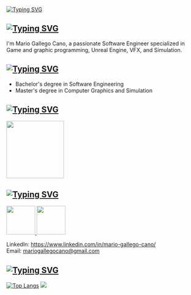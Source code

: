 [![Typing SVG](https://readme-typing-svg.demolab.com?font=Fira+Code&size=40&pause=1000&width=435&lines=Hi+there!+)](https://git.io/typing-svg)

[![Typing SVG](https://readme-typing-svg.demolab.com?font=Fira+Code&size=30&pause=1000&width=435&lines=I'm+Mario+%F0%9F%98%8E)](https://git.io/typing-svg)
---

I'm Mario Gallego Cano, a passionate Software Engineer specialized in Game and graphic programming, Unreal Engine, VFX, and Simulation.


[![Typing SVG](https://readme-typing-svg.demolab.com?font=Fira+Code&pause=1000&width=435&lines=%F0%9F%8E%93+Education)](https://git.io/typing-svg)
---
- Bachelor's degree in Software Engineering
- Master's degree in Computer Graphics and Simulation


[![Typing SVG](https://readme-typing-svg.demolab.com?font=Fira+Code&pause=1000&width=435&lines=%E2%9A%99%EF%B8%8F+Skills+and+Technologies)](https://git.io/typing-svg)
---
<p align="left">
  <a href="https://skillicons.dev">
    <img src="https://skillicons.dev/icons?i=unreal,unity,blender,py,github,visualstudio,c,cs,cpp,clion,rider,pycharm&perline=6" height="150"/>
  </a>
</p>

[![Typing SVG](https://readme-typing-svg.demolab.com?font=Fira+Code&pause=1000&width=435&lines=%F0%9F%93%AB+Get+in+Touch)](https://git.io/typing-svg)
---
<p align="left">
  <a href="https://www.linkedin.com/in/mario-gallego-cano/" target="_blank">
    <img src="https://skillicons.dev/icons?i=linkedin&perline=6" height="75"/>
  </a>
  <a href="mailto:mariogallegocano@gmail.com">
    <img src="https://skillicons.dev/icons?i=gmail&perline=6" height="75"/>
  </a>
</p>
<p>
  LinkedIn: <a href="https://www.linkedin.com/in/mario-gallego-cano/" target="_blank">https://www.linkedin.com/in/mario-gallego-cano/</a><br>
  Email: <a href="mailto:mariogallegocano@gmail.com">mariogallegocano@gmail.com</a>
</p>

[![Typing SVG](https://readme-typing-svg.demolab.com?font=Fira+Code&pause=1000&width=435&lines=%F0%9F%93%88+GitHub+Stats)](https://git.io/typing-svg)
---
[![Top Langs](https://github-readme-stats.vercel.app/api/top-langs/?username=Ie-Karma&hide_progress=false&show_icons=true&theme=highcontrast&count_private=true&layout=donut)](https://github.com/Ie-Karma/github-readme-stats)
![](https://github-readme-stats.vercel.app/api?username=Ie-Karma&show_icons=true&theme=highcontrast&count_private=true&progress=true&hide_rank=true&rank_icon=percentile)
